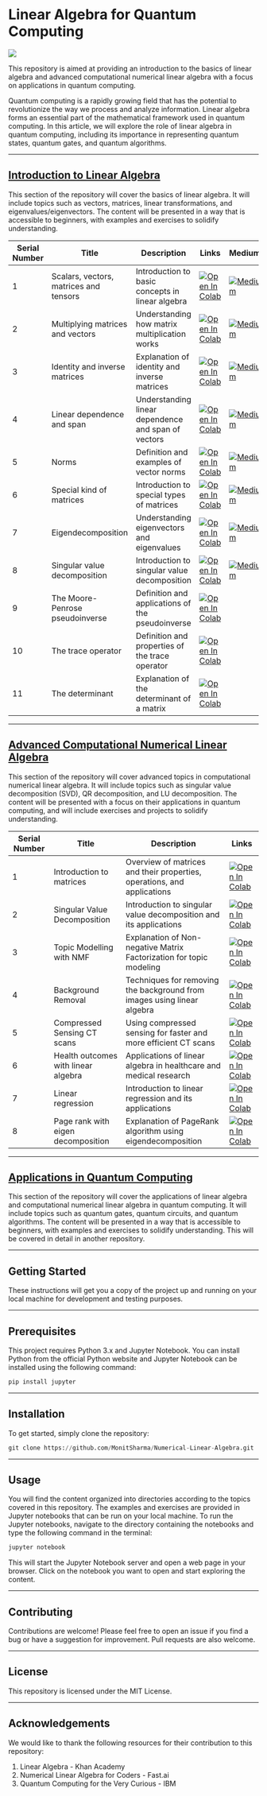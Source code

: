 # Linear Algebra for Quantum Computing


![](https://github.com/MonitSharma/Numerical-Linear-Algebra/blob/main/GIFs/RealisticPlayfulCygnet.gif)


This repository is aimed at providing an introduction to the basics of linear algebra and advanced computational numerical linear algebra with a focus on applications in quantum computing.


Quantum computing is a rapidly growing field that has the potential to revolutionize the way we process and analyze information. Linear algebra forms an essential part of the mathematical framework used in quantum computing. In this article, we will explore the role of linear algebra in quantum computing, including its importance in representing quantum states, quantum gates, and quantum algorithms.





-----

## [Introduction to Linear Algebra](https://github.com/MonitSharma/Numerical-Linear-Algebra/tree/main/Basic%20Numerical%20Linear%20Algebra)
This section of the repository will cover the basics of linear algebra. It will include topics such as vectors, matrices, linear transformations, and eigenvalues/eigenvectors. The content will be presented in a way that is accessible to beginners, with examples and exercises to solidify understanding.




| Serial Number | Title                                     | Description                                         | Links     | Medium                                                                                |
| ------------- | ----------------------------------------- | --------------------------------------------------- | ----------------------------------------------------------------------------------------- |------------------------------------|
| 1             | Scalars, vectors, matrices and tensors    | Introduction to basic concepts in linear algebra    | [![Open In Colab](https://colab.research.google.com/assets/colab-badge.svg)](https://github.com/MonitSharma/Numerical-Linear-Algebra/blob/main/Basic%20Numerical%20Linear%20Algebra/1-Scalars%2C_Vectors%2C_Matrices_and_Tensors.ipynb) |  [![Medium](https://img.shields.io/badge/Medium-12100E?style=for-the-badge&logo=medium&logoColor=white)](https://medium.com/@_monitsharma/computational-linear-algebra-scalars-vectors-matrices-and-tensors-50e392df9ccc) |
| 2             | Multiplying matrices and vectors          | Understanding how matrix multiplication works       | [![Open In Colab](https://colab.research.google.com/assets/colab-badge.svg)](https://github.com/MonitSharma/Numerical-Linear-Algebra/blob/main/Basic%20Numerical%20Linear%20Algebra/2-Multiplying_Matrices_and_Vectors.ipynb) | [![Medium](https://img.shields.io/badge/Medium-12100E?style=for-the-badge&logo=medium&logoColor=white)](https://medium.com/@_monitsharma/computational-linear-algebra-multiplication-and-identity-a2391370d713) |
| 3             | Identity and inverse matrices             | Explanation of identity and inverse matrices        | [![Open In Colab](https://colab.research.google.com/assets/colab-badge.svg)](https://github.com/MonitSharma/Numerical-Linear-Algebra/blob/main/Basic%20Numerical%20Linear%20Algebra/3-Identity_and_Inverse_Matrices.ipynb) |[![Medium](https://img.shields.io/badge/Medium-12100E?style=for-the-badge&logo=medium&logoColor=white)](https://medium.com/@_monitsharma/computational-linear-algebra-multiplication-and-identity-a2391370d713) |
| 4             | Linear dependence and span                 | Understanding linear dependence and span of vectors | [![Open In Colab](https://colab.research.google.com/assets/colab-badge.svg)](https://github.com/MonitSharma/Numerical-Linear-Algebra/blob/main/Basic%20Numerical%20Linear%20Algebra/4-Linear_Dependence_and_Span.ipynb) | [![Medium](https://img.shields.io/badge/Medium-12100E?style=for-the-badge&logo=medium&logoColor=white)](https://medium.com/@_monitsharma/computational-linear-algebra-linear-dependence-and-span-62fc0393d247) |
| 5             | Norms                                     | Definition and examples of vector norms             | [![Open In Colab](https://colab.research.google.com/assets/colab-badge.svg)](https://github.com/MonitSharma/Numerical-Linear-Algebra/blob/main/Basic%20Numerical%20Linear%20Algebra/5-Norms.ipynb) |[![Medium](https://img.shields.io/badge/Medium-12100E?style=for-the-badge&logo=medium&logoColor=white)](https://medium.com/@_monitsharma/computational-linear-algebra-norms-and-special-kind-of-matrices-c5dcff7ae3d3) |
| 6             | Special kind of matrices                   | Introduction to special types of matrices           | [![Open In Colab](https://colab.research.google.com/assets/colab-badge.svg)](https://github.com/MonitSharma/Numerical-Linear-Algebra/blob/main/Basic%20Numerical%20Linear%20Algebra/6-Special_Kind_of_Matrices_and_Vectors.ipynb) |[![Medium](https://img.shields.io/badge/Medium-12100E?style=for-the-badge&logo=medium&logoColor=white)](https://medium.com/@_monitsharma/computational-linear-algebra-norms-and-special-kind-of-matrices-c5dcff7ae3d3) |
| 7             | Eigendecomposition                         | Understanding eigenvectors and eigenvalues          | [![Open In Colab](https://colab.research.google.com/assets/colab-badge.svg)](https://github.com/MonitSharma/Numerical-Linear-Algebra/blob/main/Basic%20Numerical%20Linear%20Algebra/7-Eigendecomposition.ipynb) |[![Medium](https://img.shields.io/badge/Medium-12100E?style=for-the-badge&logo=medium&logoColor=white)](https://medium.com/@_monitsharma/computational-linear-algebra-eigendecompositon-9942ccc746c0) |
| 8             | Singular value decomposition               | Introduction to singular value decomposition        | [![Open In Colab](https://colab.research.google.com/assets/colab-badge.svg)](https://github.com/MonitSharma/Numerical-Linear-Algebra/blob/main/Basic%20Numerical%20Linear%20Algebra/8-Singular_Value_Decomposition.ipynb) | [![Medium](https://img.shields.io/badge/Medium-12100E?style=for-the-badge&logo=medium&logoColor=white)](https://medium.com/@_monitsharma/list/computational-linear-algebra-c25866dd2935) |
| 9             | The Moore-Penrose pseudoinverse            | Definition and applications of the pseudoinverse    | [![Open In Colab](https://colab.research.google.com/assets/colab-badge.svg)](https://github.com/MonitSharma/Numerical-Linear-Algebra/blob/main/Basic%20Numerical%20Linear%20Algebra/9-The_Moore_Penrose_Pseudoinverse.ipynb) |
| 10            | The trace operator                        | Definition and properties of the trace operator    | [![Open In Colab](https://colab.research.google.com/assets/colab-badge.svg)](https://github.com/MonitSharma/Numerical-Linear-Algebra/blob/main/Basic%20Numerical%20Linear%20Algebra/10-The_Trace_Operator.ipynb) |
| 11            | The determinant                           | Explanation of the determinant of a matrix         | [![Open In Colab](https://colab.research.google.com/assets/colab-badge.svg)](https://github.com/MonitSharma/Numerical-Linear-Algebra/blob/main/Basic%20Numerical%20Linear%20Algebra/11-The_Determinant.ipynb) |




----

## [Advanced Computational Numerical Linear Algebra](https://github.com/MonitSharma/Numerical-Linear-Algebra/tree/main/Advanced%20Numerical%20Linear%20Algebra)
This section of the repository will cover advanced topics in computational numerical linear algebra. It will include topics such as singular value decomposition (SVD), QR decomposition, and LU decomposition. The content will be presented with a focus on their applications in quantum computing, and will include exercises and projects to solidify understanding.






| Serial Number | Title                                | Description                                                           | Links                                                                                     |
| ------------- | ------------------------------------ | --------------------------------------------------------------------- | ----------------------------------------------------------------------------------------- |
| 1             | Introduction to matrices             | Overview of matrices and their properties, operations, and applications | [![Open In Colab](https://colab.research.google.com/assets/colab-badge.svg)](https://github.com/MonitSharma/Numerical-Linear-Algebra/blob/main/Advanced%20Numerical%20Linear%20Algebra/week_1_introduction_to_matrices.ipynb) |
| 2             | Singular Value Decomposition         | Introduction to singular value decomposition and its applications     | [![Open In Colab](https://colab.research.google.com/assets/colab-badge.svg)](https://github.com/MonitSharma/Numerical-Linear-Algebra/blob/main/Advanced%20Numerical%20Linear%20Algebra/week_2_singular_value_decomposition.ipynb) |
| 3             | Topic Modelling with NMF              | Explanation of Non-negative Matrix Factorization for topic modeling  | [![Open In Colab](https://colab.research.google.com/assets/colab-badge.svg)](https://github.com/MonitSharma/Numerical-Linear-Algebra/blob/main/Advanced%20Numerical%20Linear%20Algebra/week_3_topic_modeling_with_NMF_and_SVD.ipynb) |
| 4             | Background Removal                   | Techniques for removing the background from images using linear algebra | [![Open In Colab](https://colab.research.google.com/assets/colab-badge.svg)](https://github.com/MonitSharma/Numerical-Linear-Algebra/blob/main/Advanced%20Numerical%20Linear%20Algebra/week_4_background_removal_with_robust_PCA.ipynb) |
| 5             | Compressed Sensing CT scans           | Using compressed sensing for faster and more efficient CT scans      | [![Open In Colab](https://colab.research.google.com/assets/colab-badge.svg)](https://github.com/MonitSharma/Numerical-Linear-Algebra/blob/main/Advanced%20Numerical%20Linear%20Algebra/week_5_compressed_sensing_CT_scans_robust_regression.ipynb) |
| 6             | Health outcomes with linear algebra  | Applications of linear algebra in healthcare and medical research   | [![Open In Colab](https://colab.research.google.com/assets/colab-badge.svg)](https://github.com/MonitSharma/Numerical-Linear-Algebra/blob/main/Advanced%20Numerical%20Linear%20Algebra/week_6_health_outcomes_with_linear_regression.ipynb) |
| 7             | Linear regression                    | Introduction to linear regression and its applications               | [![Open In Colab](https://colab.research.google.com/assets/colab-badge.svg)](https://github.com/MonitSharma/Numerical-Linear-Algebra/blob/main/Advanced%20Numerical%20Linear%20Algebra/week_7_how_to_implement_linear_regression.ipynb) |
| 8             | Page rank with eigen decomposition   | Explanation of PageRank algorithm using eigendecomposition            | [![Open In Colab](https://colab.research.google.com/assets/colab-badge.svg)](https://github.com/MonitSharma/Numerical-Linear-Algebra/blob/main/Advanced%20Numerical%20Linear%20Algebra/week_8_page_rank_with_eigen_decomposition.ipynb) |




-----


## [Applications in Quantum Computing](https://github.com/MonitSharma/Qiskit-Hindi-Tutorials/blob/main/qiskit_hindi_basic_gates_part2.ipynb)




This section of the repository will cover the applications of linear algebra and computational numerical linear algebra in quantum computing. It will include topics such as quantum gates, quantum circuits, and quantum algorithms. The content will be presented in a way that is accessible to beginners, with examples and exercises to solidify understanding. This will be covered in detail in another repository.


----


## Getting Started
These instructions will get you a copy of the project up and running on your local machine for development and testing purposes.

----


## Prerequisites
This project requires Python 3.x and Jupyter Notebook. You can install Python from the official Python website and Jupyter Notebook can be installed using the following command:


```python
pip install jupyter
```

----


## Installation
To get started, simply clone the repository:

```python
git clone https://github.com/MonitSharma/Numerical-Linear-Algebra.git
```

-----


## Usage
You will find the content organized into directories according to the topics covered in this repository. The examples and exercises are provided in Jupyter notebooks that can be run on your local machine. To run the Jupyter notebooks, navigate to the directory containing the notebooks and type the following command in the terminal:

```python
jupyter notebook
```

This will start the Jupyter Notebook server and open a web page in your browser. Click on the notebook you want to open and start exploring the content.


-----


## Contributing
Contributions are welcome! Please feel free to open an issue if you find a bug or have a suggestion for improvement. Pull requests are also welcome.

-----


## License
This repository is licensed under the MIT License.

------


## Acknowledgements
We would like to thank the following resources for their contribution to this repository:

1. Linear Algebra - Khan Academy
2. Numerical Linear Algebra for Coders - Fast.ai
3. Quantum Computing for the Very Curious - IBM
